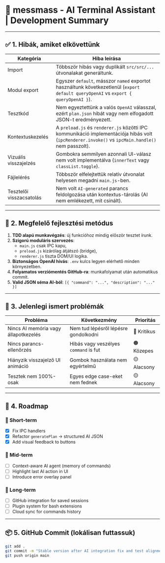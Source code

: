 # 📄 messmass - AI Terminal Assistant | Development Summary

---

## ✅ 1. Hibák, amiket elkövettünk

| Kategória | Hiba leírása |
|----------|---------------|
| Import | Többször hibás vagy duplikált `src/src/...` útvonalakat generáltunk. |
| Modul export | Egyszer `default`, másszor `named` exportot használtunk következetlenül (`export default queryOpenAI` vs `export { queryOpenAI }`). |
| Tesztkód | Nem egyeztettünk a valós `OpenAI` válasszal, ezért `plan.json` hibát vagy nem elfogadott JSON-t eredményezett. |
| Kontextuskezelés | A `preload.js` és `renderer.js` közötti IPC kommunikáció implementációja hibás volt (`ipcRenderer.invoke()` vs `ipcMain.handle()` nem passzolt). |
| Vizuális visszajelzés | Gombokra semmilyen azonnali UI-válasz nem volt implementálva (`innerText` vagy `classList.toggle`). |
| Fájlelérés | Többször elfelejtettük relatív útvonalat helyesen megadni `main.js`-ben. |
| Tesztelői visszacsatolás | Nem volt `AI-generated` parancs feldolgozása után kontextus-tárolás (AI nem emlékezett, mit csinált). |

---

## 🧭 2. Megfelelő fejlesztési metódus

1. **TDD alapú munkavégzés**: új funkcióhoz mindig először tesztet írunk.
2. **Szigorú moduláris szervezés**:
   - `main.js` csak IPC kapu,
   - `preload.js` kizárólag átjátszó (bridge),
   - `renderer.js` tiszta DOM/UI logika.
3. **Biztonságos OpenAI hívás**: `.env` kulcs legyen elérhető minden környezetben.
4. **Folyamatos verziómentés GitHub-ra**: munkafolyamat után automatikus commit.
5. **Valid JSON séma AI-ból**: `[{ "command": "...", "description": "..." }]`

---

## 🧩 3. Jelenlegi ismert problémák

| Probléma | Következmény | Prioritás |
|----------|--------------|-----------|
| Nincs AI memória vagy állapotkezelés | Nem tud lépésről lépésre gondolkodni | 🔴 Kritikus |
| Nincs parancs-ellenőrzés | Hibás vagy veszélyes `command` is fut | 🟠 Közepes |
| Hiányzik visszajelző UI animáció | Gombok használata nem egyértelmű | 🟡 Alacsony |
| Tesztek nem 100%-osak | Egyes edge case-eket nem fednek | 🟡 Alacsony |

---

## 🚀 4. Roadmap

### 🔹 Short-term
- [x] Fix IPC handlers
- [x] Refactor `generatePlan` → structured AI JSON
- [x] Add visual feedback to buttons

### 🔸 Mid-term
- [ ] Context-aware AI agent (memory of commands)
- [ ] Highlight last AI action in UI
- [ ] Introduce error overlay panel

### 🔻 Long-term
- [ ] GitHub integration for saved sessions
- [ ] Plugin system for bash extensions
- [ ] Cloud sync for commands history

---

## 📦 5. GitHub Commit (lokálisan futtassuk)
```bash
git add .
git commit -m "Stable version after AI integration fix and test alignment"
git push origin main
```